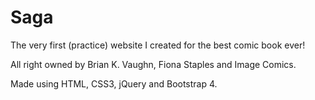 # Saga
The very first (practice) website I created for the best comic book ever!

All right owned by Brian K. Vaughn, Fiona Staples and Image Comics.

Made using HTML, CSS3, jQuery and Bootstrap 4.
